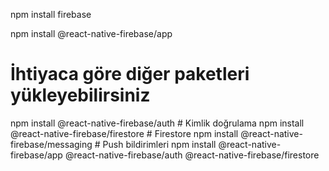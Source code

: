 npm install firebase

npm install @react-native-firebase/app

# İhtiyaca göre diğer paketleri yükleyebilirsiniz
npm install @react-native-firebase/auth  # Kimlik doğrulama
npm install @react-native-firebase/firestore  # Firestore
npm install @react-native-firebase/messaging  # Push bildirimleri
npm install @react-native-firebase/app @react-native-firebase/auth @react-native-firebase/firestore
